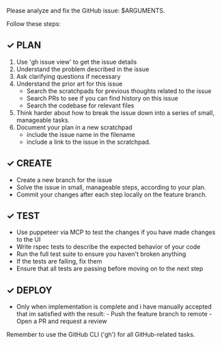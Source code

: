 Please analyze and fix the GitHub issue: $ARGUMENTS.

Follow these steps:

## ✓ PLAN

1. Use 'gh issue view' to get the issue details
2. Understand the problem described in the issue
3. Ask clarifying questions if necessary
4. Understand the prior art for this issue
   - Search the scratchpads for previous thoughts related to the issue
   - Search PRs to see if you can find history on this issue
   - Search the codebase for relevant files
5. Think harder about how to break the issue down into a series of small, manageable tasks.
6. Document your plan in a new scratchpad
   - include the issue name in the filename
   - include a link to the issue in the scratchpad.

## ✓ CREATE

- Create a new branch for the issue
- Solve the issue in small, manageable steps, according to your plan.
- Commit your changes after each step locally on the feature branch.

## ✓ TEST

- Use puppeteer via MCP to test the changes if you have made changes to the UI
- Write rspec tests to describe the expected behavior of your code
- Run the full test suite to ensure you haven't broken anything
- If the tests are failing, fix them
- Ensure that all tests are passing before moving on to the next step

## ✓ DEPLOY

- Only when implementation is complete and i have manually accepted that im
  satisfied with the result: - Push the feature branch to remote - Open a PR and request a review

Remember to use the GitHub CLI ('gh') for all GitHub-related tasks.
